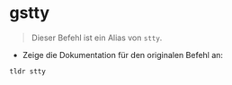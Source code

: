 # gstty

> Dieser Befehl ist ein Alias von `stty`.

- Zeige die Dokumentation für den originalen Befehl an:

`tldr stty`

